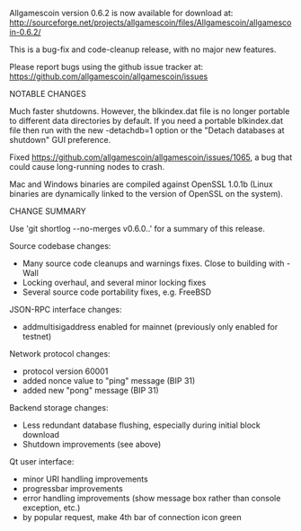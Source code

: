Allgamescoin version 0.6.2 is now available for download at:
http://sourceforge.net/projects/allgamescoin/files/Allgamescoin/allgamescoin-0.6.2/

This is a bug-fix and code-cleanup release, with no major new features.

Please report bugs using the github issue tracker at:
https://github.com/allgamescoin/allgamescoin/issues


NOTABLE CHANGES

Much faster shutdowns. However, the blkindex.dat file is no longer
portable to different data directories by default. If you need a
portable blkindex.dat file then run with the new -detachdb=1 option
or the "Detach databases at shutdown" GUI preference.

Fixed https://github.com/allgamescoin/allgamescoin/issues/1065, a bug that
could cause long-running nodes to crash.

Mac and Windows binaries are compiled against OpenSSL 1.0.1b (Linux
binaries are dynamically linked to the version of OpenSSL on the system).


CHANGE SUMMARY

Use 'git shortlog --no-merges v0.6.0..' for a summary of this release.

Source codebase changes:
- Many source code cleanups and warnings fixes.  Close to building with -Wall
- Locking overhaul, and several minor locking fixes
- Several source code portability fixes, e.g. FreeBSD

JSON-RPC interface changes:
- addmultisigaddress enabled for mainnet (previously only enabled for testnet)

Network protocol changes:
- protocol version 60001
- added nonce value to "ping" message (BIP 31)
- added new "pong" message (BIP 31)

Backend storage changes:
- Less redundant database flushing, especially during initial block download
- Shutdown improvements (see above)

Qt user interface:
- minor URI handling improvements
- progressbar improvements
- error handling improvements (show message box rather than console exception,
etc.)
- by popular request, make 4th bar of connection icon green
